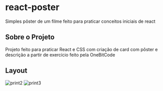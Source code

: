 # react-poster
Simples pôster de um filme feito para praticar conceitos iniciais de react


## Sobre o Projeto
 Projeto feito para praticar React e CSS com criação de card com pôster e descrição a partir de exercício feito pela OneBitCode
 
  ## Layout
  
![print2](https://user-images.githubusercontent.com/112594906/234667078-fbdc0979-88c2-4a26-9c1f-182a6cf4fefd.png)
![print3](https://user-images.githubusercontent.com/112594906/234667081-7ed5883f-8d8b-4da8-a3af-e47d996ef718.png)
